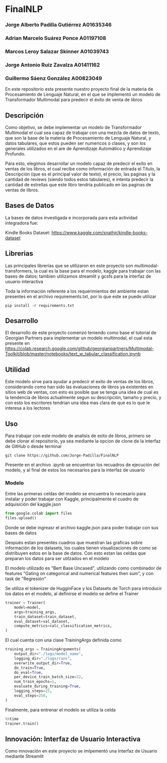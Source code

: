 # FinalNLP

### Jorge Alberto Padilla Gutiérrez  A01635346
### Adrian Marcelo Suárez Ponce      A01197108
### Marcos Leroy Salazar Skinner     A01039743
### Jorge Antonio Ruiz Zavalza       A01411162
### Guillermo Sáenz González         A00823049

En este repositorio esta presente nuestro proyecto final de la materia de Procesamiento de Lenguaje Natural, en el que se implementó un modelo de Transformador Multimodal para predecir el éxito de venta de libros

## Descripción

Como objetivo, se debe implementar un modelo de Transformador Multimodal el cual sea capaz de trabajar con una mezcla de datos de texto, que son la base de la materia de Procesamiento de Lenguaje Natural, y datos tabulares, que estos pueden ser numericos o clases, y son los generales utilizados en el are de Aprendizaje Automático y Aprendizaje Profundo.

Para esto, elegimos desarrollar un modelo capaz de predecir el exito en ventas de los libros, el cual recibe como información de entrada el Título, la Descripción (que es el principal valor de texto), el precio, las paginas y la cantidad de reviews (siendo todos estos tabulares), e intenta predecir la cantidad de estrellas que este libro tendría publicado en las paginas de ventas de libros.

## Bases de Datos

La bases de datos investigada e incorporada para esta actividad integradora fue:

Kindle Books Dataset:
https://www.kaggle.com/snathjr/kindle-books-dataset

## Librerias

Las principales librerías que se utilizaron en este proyecto son multimodal-transformers, la cual es la base para el modelo, kaggle para trabajar con las bases de datos; tambien utilizamos streamlit y gcsfs para la interfaz de usuario interactiva

Toda la información referente a los requerimientos del ambiente estan presentes en el archivo requirements.txt, por lo que este se puede utilizar

```shell
pip install -r requirements.txt
```

## Desarrollo

El desarrollo de este proyecto comenzó teniendo como base el tutorial de Georgian Partners para implementar un modelo multimodal, el cual esta presente en https://colab.research.google.com/github/georgianpartners/Multimodal-Toolkit/blob/master/notebooks/text_w_tabular_classification.ipynb

## Utilidad

Este modelo sirve para ayudar a predecir el exito de ventas de los libros, considerando como han sido las evaluaciones de libros ya existentes en sitios web de ventas, con esto es posible que se tenga una idea de cual es la tendencia de libros actualmente segun su descripción, tamaño y precio, y con esto los escritores tendrian una idea mas clara de que es lo que le interesa a los lectores

## Uso

Para trabajar con este modelo de analisis de exito de libros, primero se debe clonar el repositorio, ya sea mediante la opcion de clone de la interfaz de GitHub o desde terminal
```shell
git clone https://github.com/Jorge-Padilla/FinalNLP
```

Presente en el archivo .ipynb se encuentran los recuadros de ejecución del modelo, y al final de estos los necesarios para la interfaz de usuario

### Modelo

Entre las primeras celdas del modelo se encuentra lo necesario para instalar y poder trabajar con Kaggle, principalmente el cuadro de adquisición del kaggle.json
```python
from google.colab import files
files.upload()
```

Donde se debe ingreasr el archivo kaggle.json para poder trabajar con sus bases de datos

Después estan presentes cuadros que muestran las graficas sobre información de los datasets, los cuales tienen visualizaciones de como se distribuyen estos en la base de datos. Con esto estan las celdas que preparan los datos para ser utilzados en el modelo

El modelo utilizado es "Bert Base Uncased", utilizando como combinador de features "Gating on categorical and numerical features then sum", y con task de "Regresión"

Se utiliza el tokenizer de HugginFace y los Datasets de Torch para introducir los datos en el modelo, al definirse el modelo se define el Trainer
```python
trainer = Trainer(
    model=model,
    args=training_args,
    train_dataset=train_dataset,
    eval_dataset=val_dataset,
    compute_metrics=calc_classification_metrics,
)
```
El cual cuenta con una clase TrainingArgs definida como
```python
training_args = TrainingArguments(
    output_dir="./logs/model_name",
    logging_dir="./logs/runs",
    overwrite_output_dir=True,
    do_train=True,
    do_eval=True,
    per_device_train_batch_size=32,
    num_train_epochs=1,
    evaluate_during_training=True,
    logging_steps=25,
    eval_steps=250,
)
```

Finalmente, para entrenar el modelo se utiliza la celda
```python
%%time
trainer.train()
```

## Innovación: Interfaz de Usuario Interactiva

Como innovación en este proyecto se imlpementó una Interfaz de Usuario mediante Streamlit
